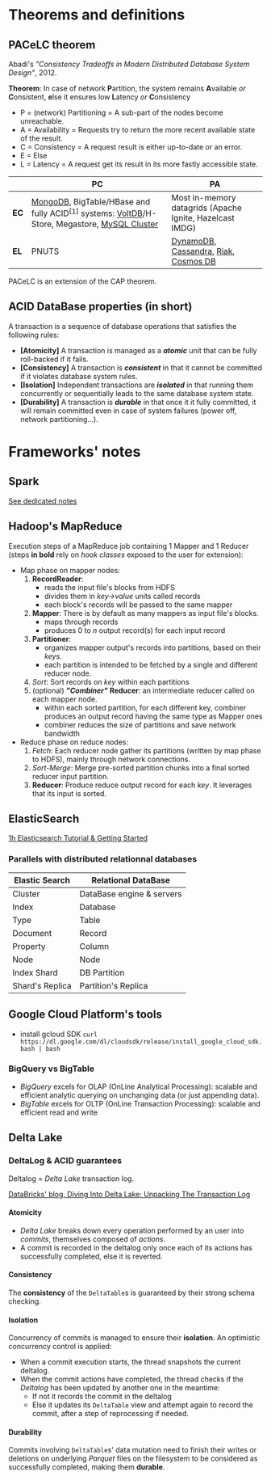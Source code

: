 <!--NOTE HEAD START-->
<link rel="icon" type="image/png" href="./imgs/favicon_db.png" />
<script src="https://cdnjs.cloudflare.com/ajax/libs/mermaid/8.0.0/mermaid.min.js"></script>
<script type="text/x-mathjax-config">MathJax.Hub.Config({tex2jax: {skipTags: ['script', 'noscript','style', 'textarea', 'pre'],inlineMath: [['$','$']]}});</script>
<script src="https://cdn.mathjax.org/mathjax/latest/MathJax.js?config=TeX-AMS-MML_HTMLorMML" type="text/javascript"></script>
<script>document.body.style.background = "#f2f2f2";</script>
<!--NOTE HEAD END-->

# Theorems and definitions
## PACeLC theorem
Abadi's *"Consistency Tradeoffs in Modern Distributed Database System Design"*, 2012.

**Theorem**: In case of network **P**artition, the system remains **A**vailable *or* **C**onsistent, **e**lse it ensures low **L**atency *or* **C**onsistency

- P = (network) Partitioning = A sub-part of the nodes become unreachable.
- A = Availability = Requests try to return the more recent available state of the result.
- C = Consistency = A request result is either up-to-date or an error.
- E = Else
- L = Latency = A request get its result in its more fastly accessible state.

||PC|PA|
|--|--|--|
|**EC**|[MongoDB](https://en.wikipedia.org/wiki/MongoDB), BigTable/HBase and fully ACID$^{[1]}$ systems: [VoltDB](https://en.wikipedia.org/wiki/VoltDB "VoltDB")/H-Store, Megastore, [MySQL Cluster](https://en.wikipedia.org/wiki/MySQL_Cluster "MySQL Cluster")|Most in-memory datagrids (Apache Ignite, Hazelcast IMDG)|
|**EL**| PNUTS |[DynamoDB](https://en.wikipedia.org/wiki/Amazon_DynamoDB "Amazon DynamoDB"), [Cassandra](https://en.wikipedia.org/wiki/Apache_Cassandra "Apache Cassandra"), [Riak](https://en.wikipedia.org/wiki/Riak "Riak"), [Cosmos DB](https://en.wikipedia.org/wiki/Cosmos_DB "Cosmos DB")|

PACeLC is an extension of the CAP theorem.

## ACID DataBase properties (in short)
A transaction is a sequence of database operations that satisfies the following rules:
- **[Atomicity]** A transaction is managed as a ***atomic*** unit that can be fully roll-backed if it fails.
- **[Consistency]** A transaction is ***consistent*** in that it cannot be committed if it violates database system rules.
- **[Isolation]** Independent transactions are ***isolated*** in that running them concurrently or sequentially leads to the same database system state.
- **[Durability]** A transaction is ***durable*** in that once it it fully committed, it will remain committed even in case of system failures (power off, network partitioning...).

# Frameworks' notes
## Spark
[See dedicated notes](https://enzobnl.github.io/spark.html)
## Hadoop's MapReduce
Execution steps of a MapReduce job containing 1 Mapper and 1 Reducer (steps **in bold** rely on *hook classes* exposed to the user for extension):

- Map phase on mapper nodes:
  1. **RecordReader**: 
     - reads the input file's blocks from HDFS
     - divides them in *key->value* units called records
     - each block's records will be passed to the same mapper
  2. **Mapper**: There is by default as many mappers as input file's blocks.
     - maps through records
     - produces 0 to *n* output record(s) for each input record
  3. **Partitioner**: 
     - organizes mapper output's records into partitions, based on their *keys*.
     - each partition is intended to be fetched by a single and different reducer node.
  4. *Sort*: Sort records on *key* within each partitions
  5. (optional) ***"Combiner"*** **Reducer**: an intermediate reducer called on each mapper node. 
     - within each sorted partition, for each different key, combiner produces an output record having the same type as Mapper ones
     - combiner reduces the size of partitions and save network bandwidth
- Reduce phase on reduce nodes:
  1. *Fetch*: Each reducer node gather its partitions (written by map phase to HDFS), mainly through network connections.
  2. *Sort-Merge*: Merge pre-sorted partition chunks into a final sorted reducer input partition.
  3. **Reducer**: Produce reduce output record for each *key*. It leverages that its input is sorted.

## ElasticSearch
[1h Elasticsearch Tutorial & Getting Started](https://www.youtube.com/watch?v=ksTTlXNLick)
### Parallels with distributed relationnal databases


|Elastic Search| Relational DataBase |
|--|--|
| Cluster | DataBase engine & servers |
|Index|Database|
|Type|Table|
|Document|Record|
|Property|Column|
|Node|Node|
|Index Shard|DB Partition|
|Shard's Replica|Partition's Replica|

## Google Cloud Platform's tools
- install gcloud SDK
`curl https://dl.google.com/dl/cloudsdk/release/install_google_cloud_sdk.bash | bash`

### BigQuery vs BigTable
- *BigQuery* excels for OLAP (OnLine Analytical Processing): scalable and efficient analytic querying on unchanging data (or just appending data).
- *BigTable* excels for OLTP (OnLine Transaction Processing): scalable and efficient read and write

## Delta Lake
### DeltaLog & ACID guarantees
Deltalog = *Delta Lake* transaction log.

[DataBricks' blog, Diving Into Delta Lake: Unpacking The Transaction Log](https://databricks.com/blog/2019/08/21/diving-into-delta-lake-unpacking-the-transaction-log.html)
#### Atomicity
- *Delta Lake* breaks down every operation performed by an user into *commits*, themselves composed of *actions*.
- A commit is recorded in the deltalog only once each of its actions has successfully completed, else it is reverted.

#### Consistency
The **consistency** of the `DeltaTable`s is guaranteed by their strong schema checking.

#### Isolation
Concurrency of commits is managed to ensure their **isolation**. An optimistic concurrency control is applied:
- When a commit execution starts, the thread snapshots the current deltalog.
- When the commit actions have completed, the thread checks if the *Deltalog* has been updated by another one in the meantime:
  - If not it records the commit in the deltalog
  - Else it updates its `DeltaTable` view and attempt again to record the commit, after a step of reprocessing if needed.
  
#### Durability
Commits involving `DeltaTable`s' data mutation need to finish their writes or deletions on underlying *Parquet* files on the filesystem to be considered as successfully completed, making them **durable**.


<!--stackedit_data:
eyJoaXN0b3J5IjpbNDM1MDMxODgsLTE5NzA3MzU0MDQsLTEyNz
Q5NjYzNCwtMTQzNzYxMjM5NywtMTA2NjY4MDA4OCwyMDkzMjM1
NTg4LDE4MTEzMTExOTYsLTUzOTgzNjUzOCwtMTg1OTU0MjE2My
wxNzQzMTY5MDA0LC03Mzk4NTI5MzUsMjAxOTMwNDg5NywtMTg3
MTQ1Njg3OSwxNzUyNDg2MDQ3LC02MTQ5NDYyNSwxMDIyNTgxNj
A0LDE4MzQ1MDA3MTMsMTQxNjc0MDIxMSwxMTE5Mjg2NzA2LC03
NTUxMTMzNTFdfQ==
-->